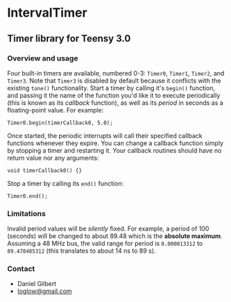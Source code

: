 # IntervalTimer

## Timer library for Teensy 3.0

### Overview and usage

Four built-in timers are available, numbered 0-3: `Timer0`, `Timer1`, `Timer2`, and `Timer3`. Note that `Timer3` is disabled by default because it conflicts with the existing `tone()` functionality. Start a timer by calling it's `begin()` function, and passing it the name of the function you'd like it to execute periodically (this is known as its _callback_ function), as well as its _period_ in seconds as a floating-point value. For example:

    Timer0.begin(timerCallback0, 5.0);

Once started, the periodic interrupts will call their specified callback functions whenever they expire. You can change a callback function simply by stopping a timer and restarting it. Your callback routines should have no return value nor any arguments:

    void timerCallback0() {}

Stop a timer by calling its `end()` function:

    Timer0.end();

### Limitations

Invalid period values will be _silently_ fixed. For example, a period of 100 (seconds) will be changed to about 89.48 which is the __absolute maximum__. Assuming a 48 MHz bus, the valid range for period is `0.000013312` to `89.478485312` (this translates to about 14 ns to 89 s).

### Contact

- Daniel Gilbert
- loglow@gmail.com
